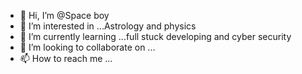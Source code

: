 - 👋 Hi, I’m @Space boy
- 👀 I’m interested in ...Astrology and physics
- 🌱 I’m currently learning ...full stuck developing and cyber security
- 💞️ I’m looking to collaborate on ...
- 📫 How to reach me ...

<!---
Sandui-genz/Sandui-genz is a ✨ special ✨ repository because its `README.md` (this file) appears on your GitHub profile.
You can click the Preview link to take a look at your changes.
--->
